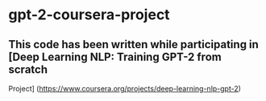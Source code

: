 # gpt-2-coursera-project

## This code has been written while participating in [Deep Learning NLP: Training GPT-2 from scratch
Project] (https://www.coursera.org/projects/deep-learning-nlp-gpt-2)
